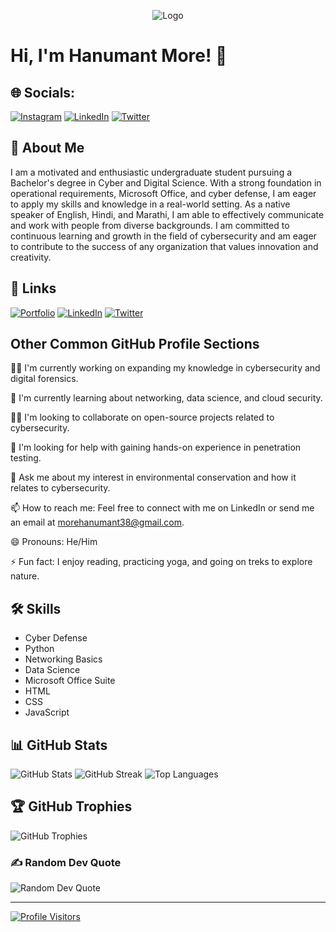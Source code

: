 <p align="center">
  <img src="https://i.imgur.com/JQharfL.png" alt="Logo">
</p>


# Hi, I'm Hanumant More! 👋

## 🌐 Socials:
[![Instagram](https://img.shields.io/badge/Instagram-%23E4405F.svg?logo=Instagram&logoColor=white)](https://instagram.com/hanumaantmore) [![LinkedIn](https://img.shields.io/badge/LinkedIn-%230077B5.svg?logo=linkedin&logoColor=white)](https://linkedin.com/in/hanumant-more-361853233) [![Twitter](https://img.shields.io/badge/Twitter-%231DA1F2.svg?logo=Twitter&logoColor=white)](https://twitter.com/morehanumant38) 

## 🚀 About Me
I am a motivated and enthusiastic undergraduate student pursuing a Bachelor's degree in Cyber and Digital Science. With a strong foundation in operational requirements, Microsoft Office, and cyber defense, I am eager to apply my skills and knowledge in a real-world setting. As a native speaker of English, Hindi, and Marathi, I am able to effectively communicate and work with people from diverse backgrounds. I am committed to continuous learning and growth in the field of cybersecurity and am eager to contribute to the success of any organization that values innovation and creativity.

## 🔗 Links
[![Portfolio](https://img.shields.io/badge/Portfolio-000?style=for-the-badge&logo=ko-fi&logoColor=white)](https://elinvicto.github.io/Portfolio/)
[![LinkedIn](https://img.shields.io/badge/LinkedIn-0A66C2?style=for-the-badge&logo=linkedin&logoColor=white)](https://linkedin.com/in/hanumant-more-361853233)
[![Twitter](https://img.shields.io/badge/Twitter-1DA1F2?style=for-the-badge&logo=twitter&logoColor=white)](https://twitter.com/morehanumant38)

## Other Common GitHub Profile Sections
👩‍💻 I'm currently working on expanding my knowledge in cybersecurity and digital forensics.

🧠 I'm currently learning about networking, data science, and cloud security.

👯‍♀️ I'm looking to collaborate on open-source projects related to cybersecurity.

🤔 I'm looking for help with gaining hands-on experience in penetration testing.

💬 Ask me about my interest in environmental conservation and how it relates to cybersecurity.

📫 How to reach me: Feel free to connect with me on LinkedIn or send me an email at morehanumant38@gmail.com.

😄 Pronouns: He/Him

⚡️ Fun fact: I enjoy reading, practicing yoga, and going on treks to explore nature.

## 🛠 Skills
- Cyber Defense
- Python
- Networking Basics
- Data Science
- Microsoft Office Suite
- HTML
- CSS
- JavaScript

## 📊 GitHub Stats
![GitHub Stats](https://github-readme-stats.vercel.app/api?username=Elinvicto&theme=merko&hide_border=false&include_all_commits=true&count_private=true)
![GitHub Streak](https://github-readme-streak-stats.herokuapp.com/?user=Elinvicto&theme=merko&hide_border=false)
![Top Languages](https://github-readme-stats.vercel.app/api/top-langs/?username=Elinvicto&theme=merko&hide_border=false&include_all_commits=true&count_private=true&layout=compact)

## 🏆 GitHub Trophies
![GitHub Trophies](https://github-profile-trophy.vercel.app/?username=Elinvicto&theme=radical&no-frame=false&no-bg=false&margin-w=4)

### ✍️ Random Dev Quote
![Random Dev Quote](https://quotes-github-readme.vercel.app/api?type=horizontal&theme=dark)

---

[![Profile Visitors](https://visitcount.itsvg.in/api?id=Elinvicto&icon=2&color=12)](https://visitcount.itsvg.in)
